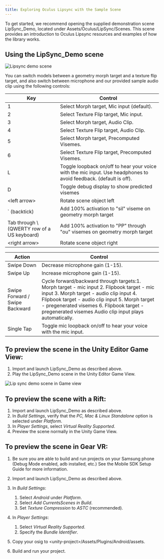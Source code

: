 ```yaml
---
title: Exploring Oculus Lipsync with the Sample Scene
---
```


To get started, we recommend opening the supplied demonstration scene LipSync_Demo, located under Assets/Oculus/LipSync/Scenes. This scene provides an introduction to Oculus Lipsync resources and examples of how the library works.

## Using the LipSync_Demo scene

![](/images/documentationaudiosdklatestconceptsaudio-ovrlipsync-sample-0.png "Lipsync demo scene")

 You can switch models between a geometry morph target and a texture flip target, and also switch between microphone and our provided sample audio clip using the following controls: 

|                     Key                     |                                                      Control                                                      |
|---------------------------------------------|-------------------------------------------------------------------------------------------------------------------|
|                      1                      |                                     Select Morph target, Mic input (default).                                     |
|                      2                      |                                      Select Texture Flip target, Mic input.                                      |
|                      3                      |                                         Select Morph target, Audio Clip.                                         |
|                      4                      |                                      Select Texture Flip target, Audio Clip.                                      |
|                      5                      |                                     Select Morph target, Precomputed Visemes.                                     |
|                      6                      |                                 Select Texture Flip target, Precomputed Visemes.                                 |
|                      L                      | Toggle loopback on/off to hear your voice with the mic input. Use headphones to avoid feedback. (default is off). |
|                      D                      |                                  Toggle debug display to show predicted visemes                                  |
|                &lt;left arrow&gt;                |                                             Rotate scene object left                                             |
|                ` (backtick)                |                           Add 100% activation to "sil" viseme on geometry morph target                           |
| Tab through \ (QWERTY row of a US keyboard) |                     Add 100% activation to "PP" through "ou" visemes on geometry morph target                     |
|                &lt;right arrow&gt;                |                                             Rotate scene object right                                             |

|             Action             |                                                                                                                                              Control                                                                                                                                              |
|--------------------------------|---------------------------------------------------------------------------------------------------------------------------------------------------------------------------------------------------------------------------------------------------------------------------------------------------|
|           Swipe Down           |                                                                                                                                 Decrease microphone gain (1-15).                                                                                                                                 |
|            Swipe Up            |                                                                                                                                 Increase microphone gain (1-15).                                                                                                                                 |
| Swipe Forward / Swipe Backward | Cycle forward/backward through targets:1. Morph target - mic input 2. Flipbook target - mic input 3. Morph target - audio clip input 4. Flipbook target - audio clip input 5. Morph target - pregenerated visemes 6. Flipbook target - pregenerated visemes Audio clip input plays automatically. |
|           Single Tap           |                                                                                                                 Toggle mic loopback on/off to hear your voice with the mic input.                                                                                                                 |

## To preview the scene in the Unity Editor Game View:

1. Import and launch LipSync\_Demo as described above.
2. Play the LipSync\_Demo scene in the Unity Editor Game View.


![](/images/documentationaudiosdklatestconceptsaudio-ovrlipsync-sample-1.png "Lip sync demo scene in Game view")

## To preview the scene with a Rift:

1. Import and launch LipSync\_Demo as described above.
2. In *Build Settings*, verify that the *PC, Mac &amp; Linux Standalone* option is selected under *Platform*.
3. In *Player Settings*, select *Virtual Reality Supported*.
4. Preview the scene normally in the Unity Game View.


## To preview the scene in Gear VR:

1. Be sure you are able to build and run projects on your Samsung phone (Debug Mode enabled, adb installed, etc.) See the Mobile SDK Setup Guide for more information.
2. Import and launch LipSync\_Demo as described above.
3. In *Build Settings*:
	1. Select *Android* under *Platform*.
	2. Select *Add Current*s*Scenes in Build*.
	3. Set *Texture Compression* to *ASTC* (recommended).
	
4. In *Player Settings*:
	1. Select *Virtual Reality Supported*.
	2. Specify the *Bundle Identifier*.
	
5. Copy your osig to &lt;unity-project&gt;/Assets/Plugins/Android/assets.
6. Build and run your project.


